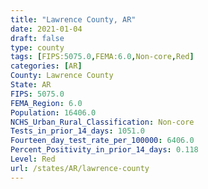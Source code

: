 ```yaml
---
title: "Lawrence County, AR"
date: 2021-01-04
draft: false
type: county
tags: [FIPS:5075.0,FEMA:6.0,Non-core,Red]
categories: [AR]
County: Lawrence County
State: AR
FIPS: 5075.0
FEMA_Region: 6.0
Population: 16406.0
NCHS_Urban_Rural_Classification: Non-core
Tests_in_prior_14_days: 1051.0
Fourteen_day_test_rate_per_100000: 6406.0
Percent_Positivity_in_prior_14_days: 0.118
Level: Red
url: /states/AR/lawrence-county
---
```



